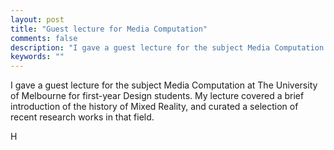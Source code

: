 ```yaml
---
layout: post
title: "Guest lecture for Media Computation"
comments: false
description: "I gave a guest lecture for the subject Media Computation at The University of Melbourne"
keywords: ""
---
```


I gave a guest lecture for the subject Media Computation at The University of Melbourne for first-year Design students. My lecture covered a brief introduction of the history of Mixed Reality, and curated a selection of recent research works in that field.

H